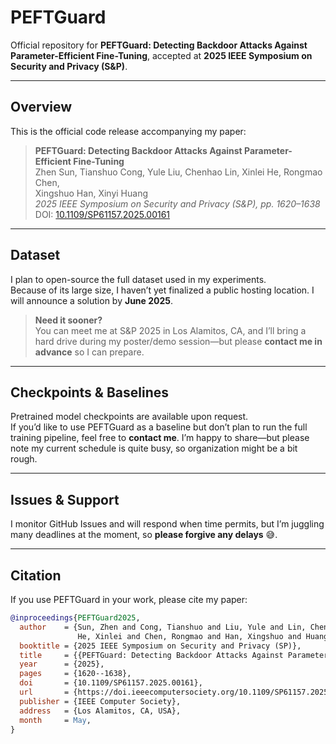 # PEFTGuard

Official repository for **PEFTGuard: Detecting Backdoor Attacks Against Parameter-Efficient Fine-Tuning**, accepted at **2025 IEEE Symposium on Security and Privacy (S&P)**.

---

## Overview

This is the official code release accompanying my paper:

> **PEFTGuard: Detecting Backdoor Attacks Against Parameter-Efficient Fine-Tuning**  
> Zhen Sun, Tianshuo Cong, Yule Liu, Chenhao Lin, Xinlei He, Rongmao Chen,  
> Xingshuo Han, Xinyi Huang  
> *2025 IEEE Symposium on Security and Privacy (S&P), pp. 1620–1638*  
> DOI: [10.1109/SP61157.2025.00161](https://doi.ieeecomputersociety.org/10.1109/SP61157.2025.00161)  

---

## Dataset

I plan to open-source the full dataset used in my experiments.  
Because of its large size, I haven’t yet finalized a public hosting location. I will announce a solution by **June 2025**.  

> **Need it sooner?**  
> You can meet me at S&P 2025 in Los Alamitos, CA, and I’ll bring a hard drive during my poster/demo session—but please **contact me in advance** so I can prepare.

---

## Checkpoints & Baselines

Pretrained model checkpoints are available upon request.  
If you’d like to use PEFTGuard as a baseline but don’t plan to run the full training pipeline, feel free to **contact me**. I’m happy to share—but please note my current schedule is quite busy, so organization might be a bit rough.

---

## Issues & Support

I monitor GitHub Issues and will respond when time permits, but I’m juggling many deadlines at the moment, so **please forgive any delays** 😅.

---

## Citation

If you use PEFTGuard in your work, please cite my paper:

```bibtex
@inproceedings{PEFTGuard2025,
  author    = {Sun, Zhen and Cong, Tianshuo and Liu, Yule and Lin, Chenhao and
               He, Xinlei and Chen, Rongmao and Han, Xingshuo and Huang, Xinyi},
  booktitle = {2025 IEEE Symposium on Security and Privacy (SP)},
  title     = {{PEFTGuard: Detecting Backdoor Attacks Against Parameter-Efficient Fine-Tuning}},
  year      = {2025},
  pages     = {1620--1638},
  doi       = {10.1109/SP61157.2025.00161},
  url       = {https://doi.ieeecomputersociety.org/10.1109/SP61157.2025.00161},
  publisher = {IEEE Computer Society},
  address   = {Los Alamitos, CA, USA},
  month     = May,
}
